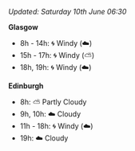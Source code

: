 *Updated: Saturday 10th June 06:30*

**Glasgow**

* 8h - 14h: :cyclone: Windy (:cloud:)
* 15h - 17h: :cyclone: Windy (:partly_sunny:)
* 18h, 19h: :cyclone: Windy (:cloud:)

**Edinburgh**

* 8h: :partly_sunny: Partly Cloudy
* 9h, 10h: :cloud: Cloudy
* 11h - 18h: :cyclone: Windy (:cloud:)
* 19h: :cloud: Cloudy
